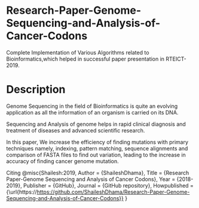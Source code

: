 # Research-Paper-Genome-Sequencing-and-Analysis-of-Cancer-Codons

Complete Implementation of Various Algorithms related to Bioinformatics,which helped in successful paper presentation in RTEICT-2019.

# Description

Genome Sequencing in the field of Bioinformatics is quite an evolving application as all the information of an organism is carried on its DNA.

Sequencing and Analysis of genome helps in rapid clinical diagnosis and treatment of diseases and advanced scientific research.

In this paper, We increase the efficiency of finding mutations with primary techniques namely, indexing, pattern matching, sequence alignments and comparison of FASTA files to find out variation, leading to the increase in accuracy of finding cancer genome mutation.

Citing
@misc{Shailesh:2019,
  Author = {ShaileshDhama},
  Title = {Research Paper-Genome Sequencing and Analysis of Cancer Codons},
  Year = {2018-2019},
  Publisher = {GitHub},
  Journal = {GitHub repository},
  Howpublished = {\url{https://https://github.com/ShaileshDhama/Research-Paper-Genome-Sequencing-and-Analysis-of-Cancer-Codons}}
}
